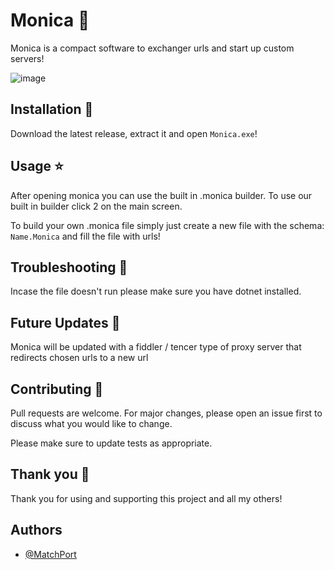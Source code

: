 
# Monica 🚀

Monica is a compact software to exchanger urls and start up custom servers! 

![image](https://github.com/user-attachments/assets/bcce1a2b-be58-4133-94ed-29ed5a53fdea)





## Installation 🌟

Download the latest release, extract it and open `Monica.exe`!


    
## Usage ⭐

After opening monica you can use the built in .monica builder. To use our built in builder click 2 on the main screen.

To build your own .monica file simply just create a new file with the schema: `Name.Monica` and fill the file with urls!
## Troubleshooting 💫

Incase the file doesn't run please make sure you have dotnet installed.
## Future Updates 🌠

Monica will be updated with a fiddler / tencer type of proxy server that redirects chosen urls to a new url


## Contributing 📝

Pull requests are welcome. For major changes, please open an issue first to discuss what you would like to change.

Please make sure to update tests as appropriate.


## Thank you 💖

Thank you for using and supporting this project and all my others!
## Authors

- [@MatchPort](https://github.com/MatchPort)

